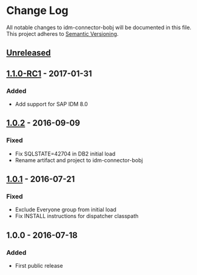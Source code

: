 # Change Log
All notable changes to idm-connector-bobj will be documented in this file.
This project adheres to [Semantic Versioning](http://semver.org/).

## [Unreleased]
## [1.1.0-RC1] - 2017-01-31
### Added
- Add support for SAP IDM 8.0

## [1.0.2] - 2016-09-09
### Fixed
- Fix SQLSTATE=42704 in DB2 initial load
- Rename artifact and project to idm-connector-bobj

## [1.0.1] - 2016-07-21
### Fixed
- Exclude Everyone group from initial load
- Fix INSTALL instructions for dispatcher classpath

## 1.0.0 - 2016-07-18
### Added
- First public release

[Unreleased]: ../../compare/1.1.0-RC1...HEAD
[1.1.0-RC1]: ../../compare/1.0.2...1.1.0-RC1
[1.0.2]: ../../compare/1.0.1...1.0.2
[1.0.1]: ../../compare/1.0.0...1.0.1

